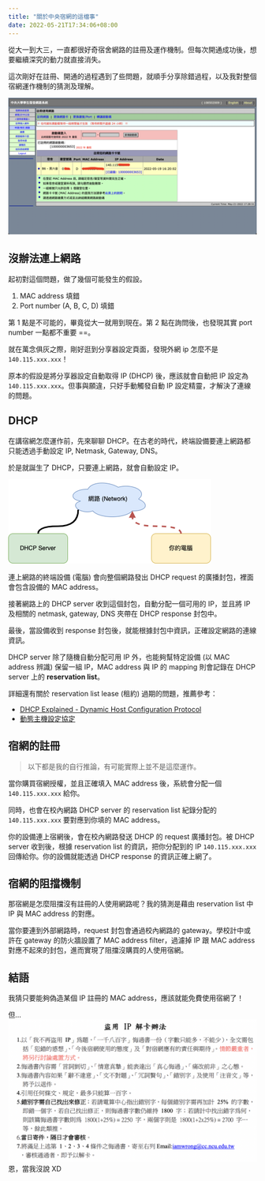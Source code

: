 ```yaml
---
title: "關於中央宿網的這檔事"
date: 2022-05-21T17:34:06+08:00
---
```

從大一到大三，一直都很好奇宿舍網路的註冊及運作機制。但每次開通成功後，想要繼續深究的動力就直接消失。

這次剛好在註冊、開通的過程遇到了些問題，就順手分享除錯過程，以及我對整個宿網運作機制的猜測及理解。

![宿舍網路](/宿舍網路.png)


## 沒辦法連上網路
起初對這個問題，做了幾個可能發生的假設。

1. MAC address 填錯
2. Port number (A, B, C, D) 填錯

第 1 點是不可能的，畢竟從大一就用到現在。第 2 點在詢問後，也發現其實 port number 一點都不重要 ==。

就在萬念俱灰之際，剛好逛到分享器設定頁面，發現外網 ip 怎麼不是 `140.115.xxx.xxx`！

原本的假設是將分享器設定自動取得 IP (DHCP) 後，應該就會自動把 IP 設定為 `140.115.xxx.xxx`。但事與願違，只好手動觸發自動 IP 設定精靈，才解決了連線的問題。

## DHCP
在講宿網怎麼運作前，先來聊聊 DHCP。在古老的時代，終端設備要連上網路都只能透過手動設定 IP, Netmask, Gateway, DNS。

於是就誕生了 DHCP，只要連上網路，就會自動設定 IP。

![DHCP diagram](/dhcp-diagram.png)

連上網路的終端設備 (電腦) 會向整個網路發出 DHCP request 的廣播封包，裡面會包含設備的 MAC address。

接著網路上的 DHCP server 收到這個封包，自動分配一個可用的 IP，並且將 IP 及相關的 netmask, gateway, DNS 夾帶在 DHCP response 封包中。

最後，當設備收到 response 封包後，就能根據封包中資訊，正確設定網路的連線資訊。

DHCP server 除了隨機自動分配可用 IP 外，也能夠幫特定設備 (以 MAC address 辨識) 保留一組 IP，MAC address 與 IP 的 mapping 則會記錄在 DHCP server 上的 **reservation list**。

詳細還有關於 reservation list lease (租約) 過期的問題，推薦參考：
- [DHCP Explained - Dynamic Host Configuration Protocol](https://www.youtube.com/watch?v=e6-TaH5bkjo)
- [動態主機設定協定](https://zh.wikipedia.org/zh-tw/%E5%8A%A8%E6%80%81%E4%B8%BB%E6%9C%BA%E8%AE%BE%E7%BD%AE%E5%8D%8F%E8%AE%AE)

## 宿網的註冊
> 以下都是我的自行推論，有可能實際上並不是這麼運作。

當你購買宿網授權，並且正確填入 MAC address 後，系統會分配一個 `140.115.xxx.xxx` 給你。

同時，也會在校內網路 DHCP server 的 reservation list 紀錄分配的 `140.115.xxx.xxx` 要對應到你填的 MAC address。

你的設備連上宿網後，會在校內網路發送 DHCP 的 request 廣播封包。被 DHCP server 收到後，根據 reservation list 的資訊，把你分配到的 IP `140.115.xxx.xxx` 回傳給你。你的設備就能透過 DHCP response 的資訊正確上網了。

## 宿網的阻擋機制
那宿網是怎麼阻擋沒有註冊的人使用網路呢？我的猜測是藉由 reservation list 中 IP 與 MAC address 的對應。

當你要連到外部網路時，request 封包會通過校內網路的 gateway。學校計中或許在 gateway 的防火牆設置了 MAC address filter，過濾掉 IP 跟 MAC address 對應不起來的封包，進而實現了阻擋沒購買的人使用宿網。

## 結語
我猜只要能夠偽造某個 IP 註冊的 MAC address，應該就能免費使用宿網了！

但...
![](/ip-banning.png)
恩，當我沒說 XD
